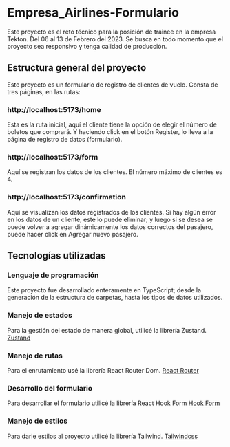 # Empresa_Airlines-Formulario
Este proyecto es el reto técnico para la posición de trainee en la empresa Tekton. Del 06 al 13 de Febrero del 2023.
Se busca en todo momento que el proyecto sea responsivo y tenga calidad de producción.
## Estructura general del proyecto
Este proyecto es un formulario de registro de clientes de vuelo. Consta de tres páginas, en las rutas:
### http://localhost:5173/home
Esta es la ruta inicial, aquí el cliente tiene la opción de elegir el número de boletos que comprará. Y haciendo click en el botón Register, lo lleva a la página de registro de datos (formulario).
### http://localhost:5173/form
Aquí se registran los datos de los clientes. El número máximo de clientes es 4.
### http://localhost:5173/confirmation
Aquí se visualizan los datos registrados de los clientes. Si hay algún error en los datos de un cliente, este lo puede eliminar; y luego si se desea se puede volver a agregar dinámicamente los datos correctos del pasajero, puede hacer click en Agregar nuevo pasajero.

## Tecnologías utilizadas
### Lenguaje de programación
Este proyecto fue desarrollado enteramente en TypeScript; desde la generación de la estructura de carpetas, hasta los tipos de datos utilizados.
### Manejo de estados
Para la gestión del estado de manera global, utilicé la librería Zustand.
[Zustand](https://docs.pmnd.rs/zustand/getting-started/introduction)
### Manejo de rutas
Para el enrutamiento usé la librería React Router Dom.
[React Router](https://reactrouter.com/en/main/start/tutorial)
### Desarrollo del formulario
Para desarrollar el formulario utilicé la librería React Hook Form
[Hook Form](https://react-hook-form.com/get-started)
### Manejo de estilos
Para darle estilos al proyecto utilicé la librería Tailwind.
[Tailwindcss](https://tailwindcss.com/)



